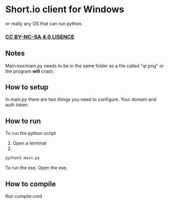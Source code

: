 # Short.io client for Windows
or really any OS that can run python.

### [CC BY-NC-SA 4.0 LISENCE](https://creativecommons.org/licenses/by-nc-sa/4.0/)

## Notes
Main exe/main.py needs to be in the same folder as a file called "qr.png" or the program **will** crash.

## How to setup
In main.py there are two things you need to configure. Your domain and auth token.


## How to run
To run the python script
1. Open a terminal
2. 
```bash
python3 main.py
```

To run the exe. Open the exe.

## How to compile
Run compile.cmd